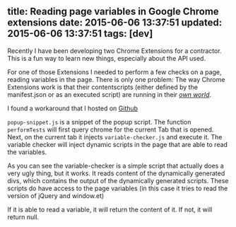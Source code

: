 title: Reading page variables in Google Chrome extensions
date: 2015-06-06 13:37:51
updated: 2015-06-06 13:37:51
tags: [dev]
---
Recently I have been developing two Chrome Extensions for a contractor. This is a fun way to learn new things, especially about the API used.

For one of those Extensions I needed to perform a few checks on a page, reading variables in the page. There is only one problem: The way Chrome Extensions work is that their contentscripts (either defined by the manifest.json or as an executed script) are running in their [_own world_](https://developer.chrome.com/extensions/content_scripts#execution-environment).

I found a workaround that I hosted on [Github](https://gist.github.com/j3lte/13cdfcc15868f6cc5d41)

<!--more-->

``popup-snippet.js`` is a snippet of the popup script. The function ``performTests`` will first query chrome for the current Tab that is opened. Next, on the current tab it injects ``variable-checker.js`` and execute it. The variable checker will inject dynamic scripts in the page that are able to read the variables.

As you can see the variable-checker is a simple script that actually does a very ugly thing, but it works. It reads content of the dynamically generated divs, which contains the output of the dynamically generated scripts. These scripts do have access to the page variables (in this case it tries to read the version of jQuery and window.et)

If it is able to read a variable, it will return the content of it. If not, it will return null.

<script src="https://gist.github.com/j3lte/13cdfcc15868f6cc5d41.js"></script>
